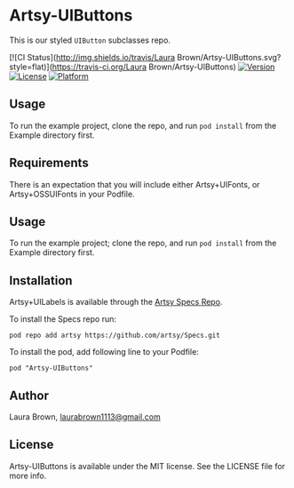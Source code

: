 # Artsy-UIButtons

This is our styled `UIButton` subclasses repo.

[![CI Status](http://img.shields.io/travis/Laura Brown/Artsy-UIButtons.svg?style=flat)](https://travis-ci.org/Laura Brown/Artsy-UIButtons)
[![Version](https://img.shields.io/cocoapods/v/Artsy-UIButtons.svg?style=flat)](http://cocoadocs.org/docsets/Artsy-UIButtons)
[![License](https://img.shields.io/cocoapods/l/Artsy-UIButtons.svg?style=flat)](http://cocoadocs.org/docsets/Artsy-UIButtons)
[![Platform](https://img.shields.io/cocoapods/p/Artsy-UIButtons.svg?style=flat)](http://cocoadocs.org/docsets/Artsy-UIButtons)

## Usage

To run the example project, clone the repo, and run `pod install` from the Example directory first.

## Requirements

There is an expectation that you will include either Artsy+UIFonts, or Artsy+OSSUIFonts in your Podfile.

## Usage

To run the example project; clone the repo, and run `pod install` from the Example directory first.

## Installation

Artsy+UILabels is available through the [Artsy Specs Repo](https://github.com/artsy/specs). 

To install the Specs repo run:

    pod repo add artsy https://github.com/artsy/Specs.git

To install the pod, add following line to your Podfile:

    pod "Artsy-UIButtons"

## Author

Laura Brown, laurabrown1113@gmail.com

## License

Artsy-UIButtons is available under the MIT license. See the LICENSE file for more info.
